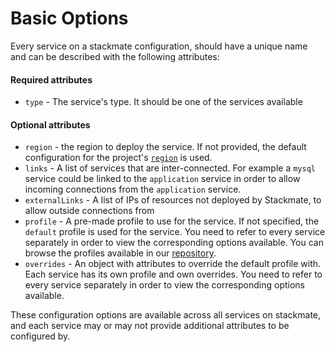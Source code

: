 # Basic Options

Every service on a stackmate configuration, should have a unique name and can be described with the following attributes:

#### Required attributes

* `type` - The service's type. It should be one of the services available

#### Optional attributes

* `region` - the region to deploy the service. If not provided, the default configuration for the project's [`region`](../configuration/region.md) is used.
* `links` - A list of services that are inter-connected. For example a `mysql` service could be linked to the `application` service in order to allow incoming connections from the `application` service.
* `externalLinks` - A list of IPs of resources not deployed by Stackmate, to allow outside connections from
* `profile` - A pre-made profile to use for the service. If not specified, the `default` profile is used for the service. You need to refer to every service separately in order to view the corresponding options available. You can browse the profiles available in our [repository](https://github.com/stackmate-io/stackmate/tree/main/src/services/providers/aws/profiles).
* `overrides` - An object with attributes to override the default profile with. Each service has its own profile and own overrides. You need to refer to every service separately in order to view the corresponding options available.

These configuration options are available across all services on stackmate, and each service may or may not provide additional attributes to be configured by.
